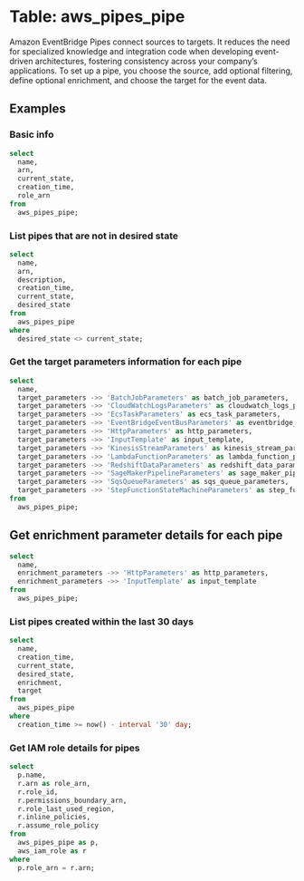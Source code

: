 # Table: aws_pipes_pipe

Amazon EventBridge Pipes connect sources to targets. It reduces the need for specialized knowledge and integration code when developing event-driven architectures, fostering consistency across your company’s applications. To set up a pipe, you choose the source, add optional filtering, define optional enrichment, and choose the target for the event data.

## Examples

### Basic info

```sql
select
  name,
  arn,
  current_state,
  creation_time,
  role_arn
from
  aws_pipes_pipe;
```

### List pipes that are not in desired state

```sql
select
  name,
  arn,
  description,
  creation_time,
  current_state,
  desired_state
from
  aws_pipes_pipe
where
  desired_state <> current_state;
```

### Get the target parameters information for each pipe

```sql
select
  name,
  target_parameters ->> 'BatchJobParameters' as batch_job_parameters,
  target_parameters ->> 'CloudWatchLogsParameters' as cloudwatch_logs_parameters,
  target_parameters ->> 'EcsTaskParameters' as ecs_task_parameters,
  target_parameters ->> 'EventBridgeEventBusParameters' as eventbridge_event_bus_parameters,
  target_parameters ->> 'HttpParameters' as http_parameters,
  target_parameters ->> 'InputTemplate' as input_template,
  target_parameters ->> 'KinesisStreamParameters' as kinesis_stream_parameters,
  target_parameters ->> 'LambdaFunctionParameters' as lambda_function_parameters,
  target_parameters ->> 'RedshiftDataParameters' as redshift_data_parameters,
  target_parameters ->> 'SageMakerPipelineParameters' as sage_maker_pipeline_parameters,
  target_parameters ->> 'SqsQueueParameters' as sqs_queue_parameters,
  target_parameters ->> 'StepFunctionStateMachineParameters' as step_function_state_machine_parameters
from
  aws_pipes_pipe;
```

## Get enrichment parameter details for each pipe

```sql
select
  name,
  enrichment_parameters ->> 'HttpParameters' as http_parameters,
  enrichment_parameters ->> 'InputTemplate' as input_template
from
  aws_pipes_pipe;
```

### List pipes created within the last 30 days

```sql
select
  name,
  creation_time,
  current_state,
  desired_state,
  enrichment,
  target
from
  aws_pipes_pipe
where
  creation_time >= now() - interval '30' day;
```

### Get IAM role details for pipes

```sql
select
  p.name,
  r.arn as role_arn,
  r.role_id,
  r.permissions_boundary_arn,
  r.role_last_used_region,
  r.inline_policies,
  r.assume_role_policy
from
  aws_pipes_pipe as p,
  aws_iam_role as r
where
  p.role_arn = r.arn;
```